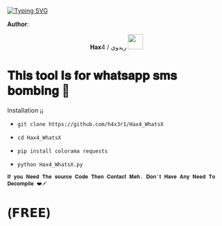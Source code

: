 [![Typing SVG](https://readme-typing-svg.demolab.com?font=Fira+Code&pause=1000&color=00F709&width=435&lines=ADVANCED+WHATSAPP+SMS+BOMBING+TOOL)](https://git.io/typing-svg)

𝐀𝐮𝐭𝐡𝐨𝐫:
<p align="center">
𝐇𝐚𝐱4 / ريدوي  <img src="https://emojis.slackmojis.com/emojis/images/1588315024/8823/hyperkitty.gif" width="35px"></i></b></h2>



# 𝐓𝐡𝐢𝐬 𝐭𝐨𝐨𝐥 𝐈𝐬 𝐟𝐨𝐫 𝐰𝐡𝐚𝐭𝐬𝐚𝐩𝐩 𝐬𝐦𝐬 𝐛𝐨𝐦𝐛𝐢𝐧𝐠 🥵



Installation ¡¡

* `git clone https://github.com/h4x3r1/Hax4_WhatsX`

* `cd Hax4_WhatsX`

* `pip install colorama
requests`

* `python Hax4_WhatsX.py`

`𝐈𝐟 𝐲𝐨𝐮 𝐍𝐞𝐞𝐝 𝐓𝐡𝐞 𝐬𝐨𝐮𝐫𝐜𝐞 𝐂𝐨𝐝𝐞 𝐓𝐡𝐞𝐧 𝐂𝐨𝐧𝐭𝐚𝐜𝐭 𝐌𝐞𝐡. 𝐃𝐨𝐧'𝐭 𝐇𝐚𝐯𝐞 𝐀𝐧𝐲 𝐍𝐞𝐞𝐝 𝐓𝐨 𝐃𝐞𝐜𝐨𝐦𝐩𝐢𝐥𝐞 ❤️‍🩹`

# (𝗙𝗥𝗘𝗘)

